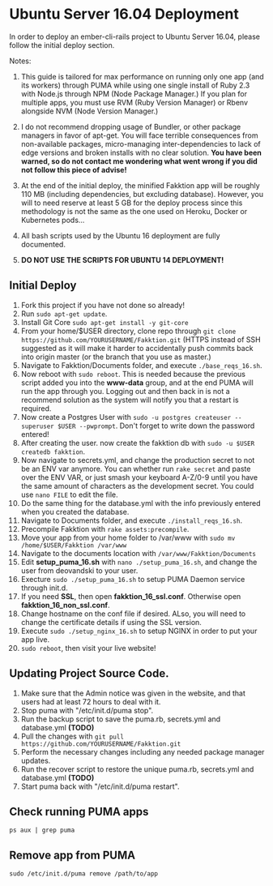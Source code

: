 # Ubuntu Server 16.04 Deployment
In order to deploy an ember-cli-rails project to Ubuntu Server 16.04, please follow the initial deploy section.

Notes:

1. This guide is tailored for max performance on running only one app (and its workers) through PUMA while using one single install of Ruby 2.3 with Node.js through NPM (Node Package Manager.) If you plan for multiple apps, you must use RVM (Ruby Version Manager) or Rbenv alongside NVM (Node Version Manager.)

2. I do not recommend dropping usage of Bundler, or other package managers in favor of apt-get. You will face terrible consequences from non-available packages, micro-managing inter-dependencies to lack of edge versions and broken installs with no clear solution. **You have been warned, so do not contact me wondering what went wrong if you did not follow this piece of advise!**

3. At the end of the initial deploy, the minified Fakktion app will be roughly 110 MB (including dependencies, but excluding database). However, you will to need reserve at least 5 GB for the deploy process since this methodology is not the same as the one used on Heroku, Docker or Kubernetes pods...

4. All bash scripts used by the Ubuntu 16 deployment are fully documented.

5. **DO NOT USE THE SCRIPTS FOR UBUNTU 14 DEPLOYMENT!**

## Initial Deploy
1. Fork this project if you have not done so already!
2. Run ```sudo apt-get update```.
3. Install Git Core ```sudo apt-get install -y git-core```
5. From your home/$USER directory, clone repo through ```git clone https://github.com/YOURUSERNAME/Fakktion.git``` (HTTPS instead of SSH suggested as it will make it harder to accidentally push commits back into origin master (or the branch that you use as master.)
6. Navigate to Fakktion/Documents folder, and execute ```./base_reqs_16.sh```.
7. Now reboot with ```sudo reboot```. This is needed because the previous script added you into the **www-data** group, and at the end PUMA will run the app through you. Logging out and then back in is not a recommend solution as the system will notify you that a restart is required.
8. Now create a Postgres User with ```sudo -u postgres createuser --superuser $USER --pwprompt```. Don't forget to write down the password entered!
9. After creating the user. now create the fakktion db with ```sudo -u $USER createdb fakktion```.
10. Now navigate to secrets.yml, and change the production secret to not be an ENV var anymore. You can whether run ```rake secret``` and paste over the ENV VAR, or just smash your keyboard A-Z/0-9 until you have the same amount of characters as the development secret. You could use ```nano FILE``` to edit the file.
11. Do the same thing for the database.yml with the info previously entered when you created the database.
12. Navigate to Documents folder, and execute ```./install_reqs_16.sh```.
13. Precompile Fakktion with ```rake assets:precompile```.
14. Move your app from your home folder to /var/www with ```sudo mv /home/$USER/Fakktion /var/www```
15. Navigate to the documents location with ```/var/www/Fakktion/Documents```
16. Edit **setup_puma_16.sh** with ```nano ./setup_puma_16.sh```, and change the user from deovandski to your user.
17. Execture ```sudo ./setup_puma_16.sh``` to setup PUMA Daemon service through init.d.
18. If you need **SSL**, then open **fakktion_16_ssl.conf**. Otherwise open **fakktion_16_non_ssl.conf**.
19. Change hostname on the conf file if desired. ALso, you will need to change the certificate details if using the SSL version.
20. Execute ```sudo ./setup_nginx_16.sh``` to setup NGINX in order to put your app live.
21. ```sudo reboot```, then visit your live website!

## Updating Project Source Code.
1. Make sure that the Admin notice was given in the website, and that users had at least 72 hours to deal with it.
2. Stop puma with "/etc/init.d/puma stop".
3. Run the backup script to save the puma.rb, secrets.yml and database.yml **(TODO)**
4. Pull the changes with ```git pull https://github.com/YOURUSERNAME/Fakktion.git```
5. Perform the necessary changes including any needed package manager updates.
6. Run the recover script to restore the unique puma.rb, secrets.yml and database.yml **(TODO)**
7. Start puma back with "/etc/init.d/puma restart".

## Check running PUMA apps
```ps aux | grep puma```

## Remove app from PUMA
```sudo /etc/init.d/puma remove /path/to/app```

